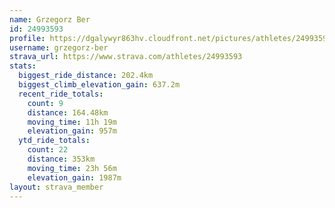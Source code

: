 ```yaml
---
name: Grzegorz Ber
id: 24993593
profile: https://dgalywyr863hv.cloudfront.net/pictures/athletes/24993593/7453165/11/large.jpg
username: grzegorz-ber
strava_url: https://www.strava.com/athletes/24993593
stats:
  biggest_ride_distance: 202.4km
  biggest_climb_elevation_gain: 637.2m
  recent_ride_totals:
    count: 9
    distance: 164.48km
    moving_time: 11h 19m
    elevation_gain: 957m
  ytd_ride_totals:
    count: 22
    distance: 353km
    moving_time: 23h 56m
    elevation_gain: 1987m
layout: strava_member
--- 
```

